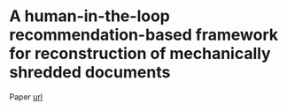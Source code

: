 # A human-in-the-loop recommendation-based framework for reconstruction of mechanically shredded documents 
Paper [url](https://www.sciencedirect.com/science/article/pii/S016786552200304X)
